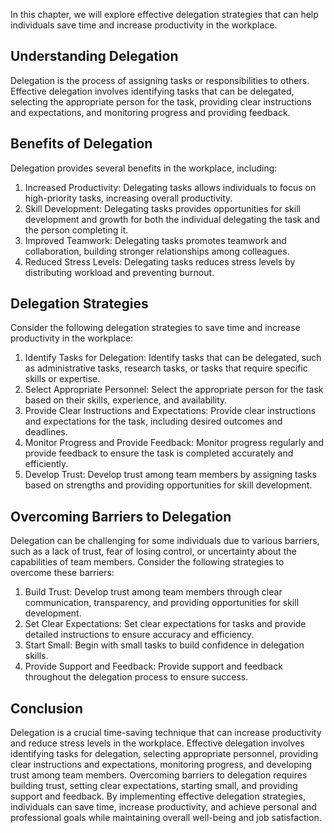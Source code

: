 
In this chapter, we will explore effective delegation strategies that can help individuals save time and increase productivity in the workplace.

Understanding Delegation
------------------------

Delegation is the process of assigning tasks or responsibilities to others. Effective delegation involves identifying tasks that can be delegated, selecting the appropriate person for the task, providing clear instructions and expectations, and monitoring progress and providing feedback.

Benefits of Delegation
----------------------

Delegation provides several benefits in the workplace, including:

1. Increased Productivity: Delegating tasks allows individuals to focus on high-priority tasks, increasing overall productivity.
2. Skill Development: Delegating tasks provides opportunities for skill development and growth for both the individual delegating the task and the person completing it.
3. Improved Teamwork: Delegating tasks promotes teamwork and collaboration, building stronger relationships among colleagues.
4. Reduced Stress Levels: Delegating tasks reduces stress levels by distributing workload and preventing burnout.

Delegation Strategies
---------------------

Consider the following delegation strategies to save time and increase productivity in the workplace:

1. Identify Tasks for Delegation: Identify tasks that can be delegated, such as administrative tasks, research tasks, or tasks that require specific skills or expertise.
2. Select Appropriate Personnel: Select the appropriate person for the task based on their skills, experience, and availability.
3. Provide Clear Instructions and Expectations: Provide clear instructions and expectations for the task, including desired outcomes and deadlines.
4. Monitor Progress and Provide Feedback: Monitor progress regularly and provide feedback to ensure the task is completed accurately and efficiently.
5. Develop Trust: Develop trust among team members by assigning tasks based on strengths and providing opportunities for skill development.

Overcoming Barriers to Delegation
---------------------------------

Delegation can be challenging for some individuals due to various barriers, such as a lack of trust, fear of losing control, or uncertainty about the capabilities of team members. Consider the following strategies to overcome these barriers:

1. Build Trust: Develop trust among team members through clear communication, transparency, and providing opportunities for skill development.
2. Set Clear Expectations: Set clear expectations for tasks and provide detailed instructions to ensure accuracy and efficiency.
3. Start Small: Begin with small tasks to build confidence in delegation skills.
4. Provide Support and Feedback: Provide support and feedback throughout the delegation process to ensure success.

Conclusion
----------

Delegation is a crucial time-saving technique that can increase productivity and reduce stress levels in the workplace. Effective delegation involves identifying tasks for delegation, selecting appropriate personnel, providing clear instructions and expectations, monitoring progress, and developing trust among team members. Overcoming barriers to delegation requires building trust, setting clear expectations, starting small, and providing support and feedback. By implementing effective delegation strategies, individuals can save time, increase productivity, and achieve personal and professional goals while maintaining overall well-being and job satisfaction.
